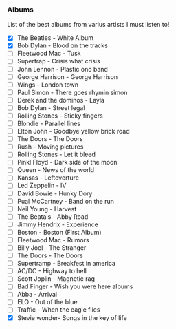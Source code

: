### Albums

List of the best albums from varius artists I must listen to!


- [x] The Beatles - White Album
- [x] Bob Dylan - Blood on the tracks
- [ ] Fleetwood Mac - Tusk
- [ ] Supertrap - Crisis what crisis
- [ ] John Lennon - Plastic ono band
- [ ] George Harrison - George Harrison
- [ ] Wings - London town
- [ ] Paul Simon - There goes rhymin simon
- [ ] Derek and the dominos - Layla
- [ ] Bob Dylan - Street legal
- [ ] Rolling Stones - Sticky fingers
- [ ] Blondie - Parallel lines
- [ ] Elton John - Goodbye yellow brick road
- [ ] The Doors - The Doors
- [ ] Rush - Moving pictures
- [ ] Rolling Stones - Let it bleed
- [ ] Pinkl Floyd - Dark side of the moon
- [ ] Queen - News of the world
- [ ] Kansas - Leftoverture
- [ ] Led Zeppelin - IV
- [ ] David Bowie - Hunky Dory
- [ ] Pual McCartney - Band on the run
- [ ] Neil Young - Harvest
- [ ] The Beatals - Abby Road
- [ ] Jimmy Hendrix - Experience
- [ ] Boston - Boston (First Album)
- [ ] Fleetwood Mac - Rumors
- [ ] Billy Joel - The Stranger
- [ ] The Doors - The Doors
- [ ] Supertramp - Breakfest in america
- [ ] AC/DC - Highway to hell
- [ ] Scott Joplin - Magnetic rag
- [ ] Bad Finger - Wish you were here albums
- [ ] Abba - Arrival
- [ ] ELO - Out of the blue
- [ ] Traffic - When the eagle flies
- [x] Stevie wonder- Songs in the key of life
